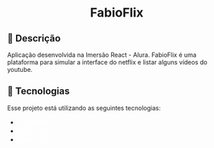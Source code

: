 <h1 align='center'>FabioFlix</h1>
</p>

## 🔖 Descrição
<p>Aplicação desenvolvida na Imersão React - Alura. FabioFlix é uma plataforma para simular a interface do netflix e listar alguns vídeos do youtube.<p>

## 🚀 Tecnologias
Esse projeto está utilizando as seguintes tecnologias:
- <a href="https://www.javascript.com/" style="text-decoration: none; font-size: 16px; color: #fff;" >JavaScript </a>
- <a href="https://nodejs.org/en/" style="text-decoration: none; font-size: 16px; color: #fff;" >Node JS </a>
- <a href="https://pt-br.reactjs.org/" style="text-decoration: none; font-size: 16px; color: #fff;" >React JS </a>
